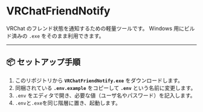 # VRChatFriendNotify

VRChat のフレンド状態を通知するための軽量ツールです。
Windows 用にビルド済みの `.exe` をそのまま利用できます。

---

## 📦 セットアップ手順

1. このリポジトリから **`VRChatFriendNotify.exe`** をダウンロードします。
2. 同梱されている **`.env.example`** をコピーして **`.env`** という名前に変更します。
3. `.env` をエディタで開き、必要な値（ユーザ名やパスワード）を記入します。
4. `.env`と`.exe`を同じ階層に置き、起動します。